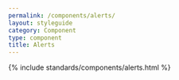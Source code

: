 ```yaml
---
permalink: /components/alerts/
layout: styleguide
category: Component
type: component
title: Alerts
---
```


{% include standards/components/alerts.html %}
